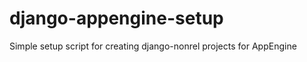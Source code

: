 django-appengine-setup
======================

Simple setup script for creating django-nonrel projects for AppEngine
